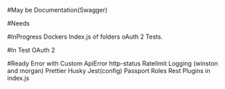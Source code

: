 #May be
Documentation(Swagger)

#Needs


#InProgress
Dockers
Index.js of folders
oAuth 2 Tests.


#In Test
OAuth 2 

#Ready
Error with Custom ApiError http-status
Ratelimit
Logging (winston and morgan)
Prettier
Husky
Jest(config)
Passport
Roles
Rest
Plugins in index.js
